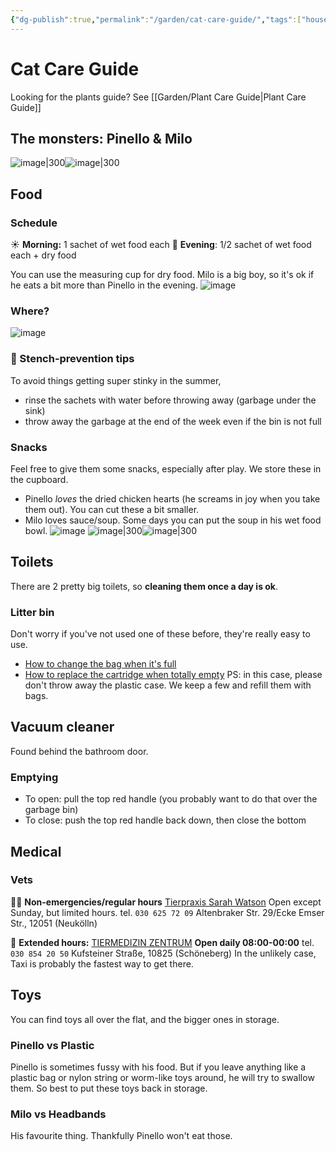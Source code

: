 ```yaml
---
{"dg-publish":true,"permalink":"/garden/cat-care-guide/","tags":["house-sitting"],"created":"2024-06-08T23:40:18.302+02:00","updated":"2024-08-09T13:28:48.846+02:00"}
---
```


# Cat Care Guide
Looking for the plants guide? See [[Garden/Plant Care Guide\|Plant Care Guide]]

## The monsters: Pinello  & Milo
![image|300](https://blog-assets.eleni.co/a864c047e8ac83145f6e706c90decea8.png)![image|300](https://blog-assets.eleni.co/ca70f2563736408257a15e25d73ceb81.png)
## Food
### Schedule
☀️ **Morning:** 1 sachet of wet food each
🌙 **Evening**: 1/2 sachet of wet food each + dry food

You can use the measuring cup for dry food.
Milo is a big boy, so it's ok if he eats a bit more than Pinello in the evening. 
![image](https://blog-assets.eleni.co/64dacdf4195a18f611299d867907aa2d.jpg)
### Where?
![image](https://blog-assets.eleni.co/91396425b887dfc1fe4978cc6248325d.jpg)
### 🤢 Stench-prevention tips
 To avoid things getting super stinky in the summer,
*  rinse the sachets with water before throwing away (garbage under the sink)
* throw away the garbage at the end of the week even if the bin is not full
### Snacks
Feel free to give them some snacks, especially after play. We store these in the cupboard.
* Pinello _loves_ the dried chicken hearts (he screams in joy when you take them out). You can cut these a bit smaller.
* Milo loves sauce/soup. Some days you can put the soup in his wet food bowl. 
![image](https://blog-assets.eleni.co/7bf0fb0371abd04b6935fd7b321ffd79.jpg)
![image|300](https://blog-assets.eleni.co/d9395351e912ef48130c2582d8ee2255.jpg)![image|300](https://blog-assets.eleni.co/e141fdbeb46e5762b7f48d70bb615700.jpg)
## Toilets
There are 2 pretty big toilets, so **cleaning them once a day is ok**.
### Litter bin
Don't worry if you've not used one of these before, they're really easy to use. 
* [How to change the bag when it's full](https://youtu.be/1BTc7gBoaXQ?t=112)
* [How to replace the cartridge when totally empty](https://www.youtube.com/watch?v=1BTc7gBoaXQ) 
  PS: in this case, please don't throw away the plastic case. We keep a few and refill them with bags.
## Vacuum cleaner
Found behind the bathroom door.
### Emptying
* To open: pull the top red handle (you probably want to do that over the garbage bin)
* To close: push the top red handle back down, then close the bottom
## Medical
### Vets
👩‍⚕️ **Non-emergencies/regular hours**
[Tierpraxis Sarah Watson](https://www.tierarzt-watson.de/english/)
Open except Sunday, but limited hours.
tel. `030 625 72 09`
Altenbraker Str. 29/Ecke Emser Str., 12051 (Neukölln)

🚨 **Extended hours:**
[TIERMEDIZIN ZENTRUM](https://tiermedizinzentrum.de/)
**Open daily 08:00-00:00**
tel. `030 854 20 50`
Kufsteiner Straße, 10825 (Schöneberg)
In the unlikely case, Taxi is probably the fastest way to get there.
## Toys
You can find toys all over the flat, and the bigger ones in storage.
### Pinello vs Plastic
Pinello is sometimes fussy with his food. But if you leave anything like a plastic bag or nylon string or worm-like toys around, he will try to swallow them. So best to put these toys back in storage.
### Milo vs Headbands
His favourite thing. Thankfully Pinello won't eat those.

